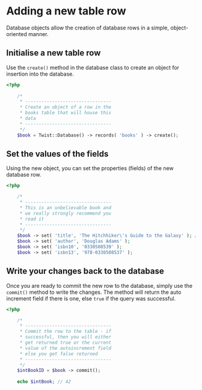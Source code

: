 # Adding a new table row

Database objects allow the creation of database rows in a simple, object-oriented manner.

## Initialise a new table row

Use the `create()` method in the database class to create an object for insertion into the database.

```php
<?php
    
    /*
     * --------------------------------
     * Create an object of a row in the
     * books table that will house this
     * data
     * --------------------------------
     */
    $book = Twist::Database() -> records( 'books' ) -> create();
```

## Set the values of the fields

Using the new object, you can set the properties (fields) of the new database row.

```php
<?php

    /*
     * --------------------------------
     * This is an unbelievable book and
     * we really strongly recommend you
     * read it
     * --------------------------------
     */
    $book -> set( 'title', 'The Hitchhiker\'s Guide to the Galaxy' ); // DON'T PANIC
    $book -> set( 'author', 'Douglas Adams' );
    $book -> set( 'isbn10', '0330508539' );
    $book -> set( 'isbn13', '978-0330508537' );
```

## Write your changes back to the database

Once you are ready to commit the new row to the database, simply use the `commit()` method to write the changes. The method will return the auto increment field if there is one, else `true` if the query was successful.

```php
<?php

    /*
     * --------------------------------
     * Commit the row to the table - if
     * successful, then you will either
     * get returned true or the current
     * value of the autoincrement field
     * else you get false returned
     * --------------------------------
     */
    $intBookID = $book -> commit();
    
    echo $intBook; // 42
```